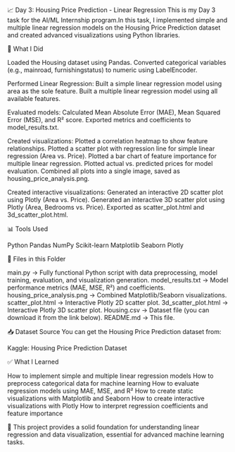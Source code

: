 📈 Day 3: Housing Price Prediction - Linear Regression
This is my Day 3 task for the AI/ML Internship program.In this task, I implemented simple and multiple linear regression models on the Housing Price Prediction dataset and created advanced visualizations using Python libraries.

📌 What I Did

Loaded the Housing dataset using Pandas.
Converted categorical variables (e.g., mainroad, furnishingstatus) to numeric using LabelEncoder.


Performed Linear Regression:
Built a simple linear regression model using area as the sole feature.
Built a multiple linear regression model using all available features.


Evaluated models:
Calculated Mean Absolute Error (MAE), Mean Squared Error (MSE), and R² score.
Exported metrics and coefficients to model_results.txt.


Created visualizations:
Plotted a correlation heatmap to show feature relationships.
Plotted a scatter plot with regression line for simple linear regression (Area vs. Price).
Plotted a bar chart of feature importance for multiple linear regression.
Plotted actual vs. predicted prices for model evaluation.
Combined all plots into a single image, saved as housing_price_analysis.png.


Created interactive visualizations:
Generated an interactive 2D scatter plot using Plotly (Area vs. Price).
Generated an interactive 3D scatter plot using Plotly (Area, Bedrooms vs. Price).
Exported as scatter_plot.html and 3d_scatter_plot.html.




📊 Tools Used

Python
Pandas
NumPy
Scikit-learn
Matplotlib
Seaborn
Plotly


📂 Files in this Folder

main.py → Fully functional Python script with data preprocessing, model training, evaluation, and visualization generation.
model_results.txt → Model performance metrics (MAE, MSE, R²) and coefficients.
housing_price_analysis.png → Combined Matplotlib/Seaborn visualizations.
scatter_plot.html → Interactive Plotly 2D scatter plot.
3d_scatter_plot.html → Interactive Plotly 3D scatter plot.
Housing.csv → Dataset file (you can download it from the link below).
README.md → This file.


📥 Dataset Source
You can get the Housing Price Prediction dataset from:

Kaggle: Housing Price Prediction Dataset


✅ What I Learned

How to implement simple and multiple linear regression models
How to preprocess categorical data for machine learning
How to evaluate regression models using MAE, MSE, and R²
How to create static visualizations with Matplotlib and Seaborn
How to create interactive visualizations with Plotly
How to interpret regression coefficients and feature importance


🎯 This project provides a solid foundation for understanding linear regression and data visualization, essential for advanced machine learning tasks.

